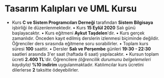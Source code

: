 # Tasarım Kalıpları ve UML Kursu

+ Kurs __C ve Sistem Programcıları Derneği__ tarafından __Sistem Bilgisaya__ işbirliği ile düzenlenmektedir.
•	Kurs __15 Eylül 2020__ Salı günü başlayacaktır.
•	Kurs eğitmeni __Aykut Taşdelen__'dir.
•	Kurs gerçek zamanlıdır. Önceden kayıt edilmiş derslerin izlenmesi biçiminde değildir. Öğrenciler ders sırasında eğitmene soru sorabilirler.
•	Toplam kurs süresi __100__ saattir. 
•	Dersler __Salı ve Perşembe__ günleri __19:30 - 22:30__ saatleri arasında 3'er saat (haftada 6 saat) yapılacaktır.
•	Kursun toplam ücreti __2.400 TL__'dir. Öğrencilere _(öğrencilik durumunu belgelemeleri kaydıyla)_ __%10 indirim__ uygulanmaktadır. Katılımcılar kurs ücretini dilerlerse __2__ taksitte ödeyebilirler.

